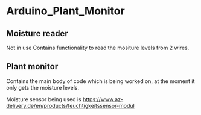 # Arduino_Plant_Monitor

## Moisture reader 
Not in use
Contains functionality to read the mositure levels from 2 wires.

## Plant monitor
Contains the main body of code which is being worked on, at the moment it only gets the moisture levels.

Moisture sensor being used is https://www.az-delivery.de/en/products/feuchtigkeitssensor-modul

